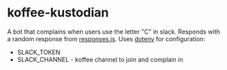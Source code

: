 # koffee-kustodian

A bot that complains when users use the letter "C" in slack. Responds with a
random response from [responses.js](responses.js). Uses
[dotenv](https://github.com/motdotla/dotenv) for configuration:

* SLACK_TOKEN
* SLACK_CHANNEL - koffee channel to join and complain in
